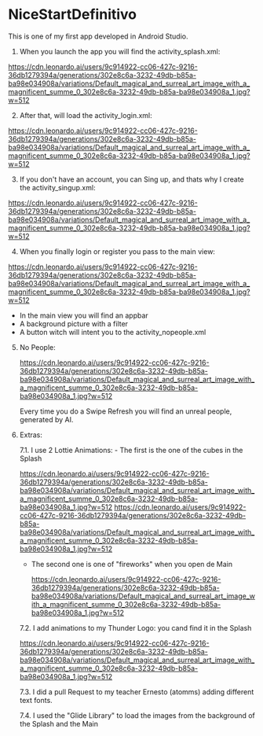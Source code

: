 # NiceStartDefinitivo
This is one of my first app developed in Android Studio. 

 1. When you launch the app you will find the activity_splash.xml:

https://cdn.leonardo.ai/users/9c914922-cc06-427c-9216-36db1279394a/generations/302e8c6a-3232-49db-b85a-ba98e034908a/variations/Default_magical_and_surreal_art_image_with_a_magnificent_summe_0_302e8c6a-3232-49db-b85a-ba98e034908a_1.jpg?w=512

 2. After that, will load the activity_login.xml:

https://cdn.leonardo.ai/users/9c914922-cc06-427c-9216-36db1279394a/generations/302e8c6a-3232-49db-b85a-ba98e034908a/variations/Default_magical_and_surreal_art_image_with_a_magnificent_summe_0_302e8c6a-3232-49db-b85a-ba98e034908a_1.jpg?w=512

 3. If you don't have an account, you can Sing up, and thats why I create the activity_singup.xml:

https://cdn.leonardo.ai/users/9c914922-cc06-427c-9216-36db1279394a/generations/302e8c6a-3232-49db-b85a-ba98e034908a/variations/Default_magical_and_surreal_art_image_with_a_magnificent_summe_0_302e8c6a-3232-49db-b85a-ba98e034908a_1.jpg?w=512

 4. When you finally login or register you pass to the main view:

  https://cdn.leonardo.ai/users/9c914922-cc06-427c-9216-36db1279394a/generations/302e8c6a-3232-49db-b85a-ba98e034908a/variations/Default_magical_and_surreal_art_image_with_a_magnificent_summe_0_302e8c6a-3232-49db-b85a-ba98e034908a_1.jpg?w=512

- In the main view you will find an appbar
- A background picture with a filter
- A button witch will intent you to the activity_nopeople.xml

 5. No People:

    https://cdn.leonardo.ai/users/9c914922-cc06-427c-9216-36db1279394a/generations/302e8c6a-3232-49db-b85a-ba98e034908a/variations/Default_magical_and_surreal_art_image_with_a_magnificent_summe_0_302e8c6a-3232-49db-b85a-ba98e034908a_1.jpg?w=512

    Every time you do a Swipe Refresh you will find an unreal people, generated by AI.

 7. Extras:

    7.1. I use 2 Lottie Animations: 
        - The first is the one of the cubes in the Splash

    https://cdn.leonardo.ai/users/9c914922-cc06-427c-9216-36db1279394a/generations/302e8c6a-3232-49db-b85a-ba98e034908a/variations/Default_magical_and_surreal_art_image_with_a_magnificent_summe_0_302e8c6a-3232-49db-b85a-ba98e034908a_1.jpg?w=512
    https://cdn.leonardo.ai/users/9c914922-cc06-427c-9216-36db1279394a/generations/302e8c6a-3232-49db-b85a-ba98e034908a/variations/Default_magical_and_surreal_art_image_with_a_magnificent_summe_0_302e8c6a-3232-49db-b85a-ba98e034908a_1.jpg?w=512

     - The second one is one of "fireworks" when you open de Main
   
       https://cdn.leonardo.ai/users/9c914922-cc06-427c-9216-36db1279394a/generations/302e8c6a-3232-49db-b85a-ba98e034908a/variations/Default_magical_and_surreal_art_image_with_a_magnificent_summe_0_302e8c6a-3232-49db-b85a-ba98e034908a_1.jpg?w=512

    7.2. I add animations to my Thunder Logo: you cand find it in the Splash

    https://cdn.leonardo.ai/users/9c914922-cc06-427c-9216-36db1279394a/generations/302e8c6a-3232-49db-b85a-ba98e034908a/variations/Default_magical_and_surreal_art_image_with_a_magnificent_summe_0_302e8c6a-3232-49db-b85a-ba98e034908a_1.jpg?w=512

    7.3. I did a pull Request to my teacher Ernesto (atomms) adding different text fonts.

    7.4. I used the "Glide Library" to load the images from the background of the Splash and the Main
